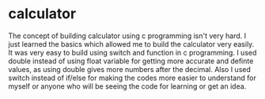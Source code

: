 # calculator

The concept of building calculator using c programming isn't very hard. I just learned the basics which allowed me to build the calculator very easily. It was very easy to build using switch and function in c programming.
I used double instead of using float variable for getting more accurate and definte values, as using double gives more numbers after the decimal. Also I used switch instead of if/else for making the codes more easier to understand for myself or anyone who will be seeing the code for learning or get an idea.
